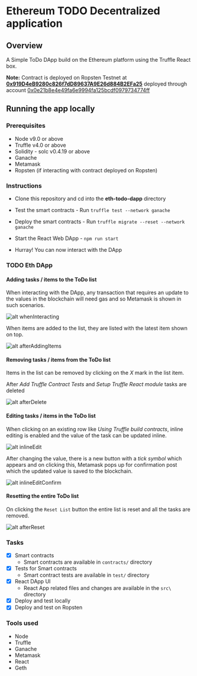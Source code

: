 # Ethereum TODO Decentralized application

## Overview
A Simple ToDo DApp build on the Ethereum platform using the Truffle React box.

**Note:** Contract is deployed on Ropsten Testnet at **[0x919D4eB9280c826f7dD89637A9E26d884B2EFa25](https://ropsten.etherscan.io/address/0x919d4eb9280c826f7dd89637a9e26d884b2efa25)** deployed through account [0x0e21b8e4e49fa6e9994fa125bcdf0979734774ff](https://ropsten.etherscan.io/address/0x0e21b8e4e49fa6e9994fa125bcdf0979734774ff)

## Running the app locally

### Prerequisites

* Node v9.0 or above
* Truffle v4.0 or above
* Solidity - solc v0.4.19 or above
* Ganache
* Metamask
* Ropsten (if interacting with contract deployed on Ropsten)

### Instructions

* Clone this repository and cd into the **eth-todo-dapp** directory

* Test the smart contracts - Run `truffle test --network ganache`

* Deploy the smart contracts - Run `truffle migrate --reset --network ganache`

* Start the React Web DApp - `npm run start`

* Hurray! You can now interact with the DApp

### TODO Eth DApp

#### Adding tasks / items to the ToDo list
When interacting with the DApp, any transaction that requires an update to the values in the blockchain will need gas and so Metamask is shown in such scenarios.

![alt whenInteracting](images/whenInteracting.png) <!-- .element height="50%" width="50%" -->

When items are added to the list, they are listed with the latest item shown on top.

![alt afterAddingItems](images/afterAddingItems.png) <!-- .element height="50%" width="50%" -->

#### Removing tasks / items from the ToDo list
Items in the list can be removed by clicking on the *X* mark
in the list item.

After *Add Truffle Contract Tests* and *Setup Truffle React module* tasks are deleted

![alt afterDelete](images/afterDelete.png) <!-- .element height="50%" width="50%" -->

#### Editing tasks / items in the ToDo list
When clicking on an existing row like *Using Truffle build contracts*, inline editing is enabled and the value of the task can be updated inline.

![alt inlineEdit](images/inlineEdit.png) <!-- .element height="50%" width="50%" -->

After changing the value, there is a new button with a *tick symbol* which appears and on clicking this, Metamask pops up for confirmation post which the updated value is saved to the blockchain.

![alt inlineEditConfirm](images/inlineEditConfirm.png) <!-- .element height="50%" width="50%" -->

#### Resetting the entire ToDo list
On clicking the `Reset List` button the entire list is reset and all the tasks are removed.

![alt afterReset](images/afterReset.png) <!-- .element height="50%" width="50%" -->

### Tasks
* [x] Smart contracts
    * Smart contracts are available in `contracts/` directory
* [x] Tests for Smart contracts
    * Smart contract tests are available in `test/` directory
* [x] React DApp UI
    * React App related files and changes are available in the `src\` directory
* [x] Deploy and test locally
* [x] Deploy and test on Ropsten

### Tools used
* Node
* Truffle
* Ganache
* Metamask
* React
* Geth
